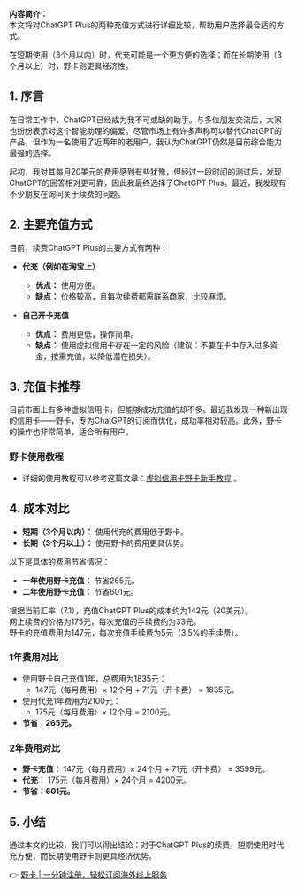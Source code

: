**内容简介：**  
本文将对ChatGPT Plus的两种充值方式进行详细比较，帮助用户选择最合适的方式。

在短期使用（3个月以内）时，代充可能是一个更方便的选择；而在长期使用（3个月以上）时，野卡则更具经济性。

## 1. 序言

在日常工作中，ChatGPT已经成为我不可或缺的助手。与多位朋友交流后，大家也纷纷表示对这个智能助理的偏爱。尽管市场上有许多声称可以替代ChatGPT的产品，但作为一名使用了近两年的老用户，我认为ChatGPT仍然是目前综合能力最强的选择。

起初，我对其每月20美元的费用感到有些犹豫，但经过一段时间的测试后，发现ChatGPT的回答相对更可靠，因此我最终选择了ChatGPT Plus。最近，我发现有不少朋友在询问关于续费的问题。

## 2. 主要充值方式

目前，续费ChatGPT Plus的主要方式有两种：

- **代充（例如在淘宝上）**  
  - **优点：** 使用方便。
  - **缺点：** 价格较高，且每次续费都需联系商家，比较麻烦。

- **自己开卡充值**  
  - **优点：** 费用更低，操作简单。
  - **缺点：** 使用虚拟信用卡存在一定的风险（建议：不要在卡中存入过多资金，按需充值，以降低潜在损失）。

## 3. 充值卡推荐

目前市面上有多种虚拟信用卡，但能够成功充值的却不多。最近我发现一种新出现的信用卡——野卡，专为ChatGPT的订阅而优化，成功率相对较高。此外，野卡的操作也非常简单，适合所有用户。

### 野卡使用教程
- 详细的使用教程可以参考这篇文章：[虚拟信用卡野卡新手教程](https://bit.ly/bewildcard) 。

## 4. 成本对比

- **短期（3个月以内）：** 使用代充的费用低于野卡。
- **长期（3个月以上）：** 使用野卡的费用更具优势。

以下是具体的费用节省情况：

- **一年使用野卡充值：** 节省265元。
- **二年使用野卡充值：** 节省601元。

根据当前汇率（7.1），充值ChatGPT Plus的成本约为142元（20美元）。  
网上续费的价格为175元，每次充值的手续费约为33元。  
野卡的充值费用为147元，每次充值手续费为5元（3.5%的手续费）。

### 1年费用对比
- 使用野卡自己充值1年，总费用为1835元：
  - 147元（每月费用）× 12个月 + 71元（开卡费） = 1835元。
- 使用代充1年费用为2100元：
  - 175元（每月费用）× 12个月 = 2100元。
- **节省：265元。**

### 2年费用对比
- **野卡充值：** 147元（每月费用）× 24个月 + 71元（开卡费） = 3599元。
- **代充：** 175元（每月费用）× 24个月 = 4200元。
- **节省：601元。**

## 5. 小结

通过本文的比较，我们可以得出结论：对于ChatGPT Plus的续费，短期使用时代充方便，而长期使用野卡则更具经济优势。

👉 [野卡 | 一分钟注册，轻松订阅海外线上服务](https://bit.ly/bewildcard)